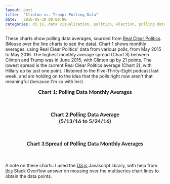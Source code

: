```yaml
---
layout: post
title:  "Clinton vs. Trump: Polling Data"
date:   2016-05-30 00:00:00
categories: d3.js, data visualization, politics, election, polling data, polls
---
```


These charts show polling data averages, sourced from <a href="http://www.realclearpolitics.com/epolls/2016/president/us/general_election_trump_vs_clinton-5491.html" target="#">Real Clear Politics</a>. (Mouse over the line charts to see the data). Chart 1 shows monthly averages, using Real Clear Politics' data from various polls, from May 2015 to May 2016. The highest monthly average spread (Chart 3) between Clinton and Trump was in June 2015, with Clinton up by 21 points. The lowest spread is the current Real Clear Politics average (Chart 2), with Hillary up by just one point. I listened to the Five-Thirty-Eight podcast last week, and am holding on to the idea that the polls right now aren't that meaningful (because I'm so with her). 

  <div class="title">Chart 1: Polling Data Monthly Averages</div>
  <div id="example"></div>
  <div class="title">Chart 2:Polling Data Average <br>(5/13/16 to 5/24/16)</div>
  <div id="example1"></div>
  <div class="title">Chart 3:Spread of Polling Data Monthly Averages</div>
  <div id="example2"></div>

  
<link href='https://fonts.googleapis.com/css?family=Lato' rel='stylesheet' type='text/css'>
<script src="https://d3js.org/d3.v3.min.js" charset="utf-8"></script>



<style>
    
 #example, #example1,  #example2 {
        font-family: 'Lato', sans-serif;
        -webkit-font-smoothing: antialiased;
        -moz-osx-font-smoothing: grayscale;
        width: 100%;
        text-align: center;
        
    }

.arc text {
  font: 15px sans-serif;
  text-anchor: middle;
}

.arc path {
  stroke: #fff;
}

.axis path,
    .axis line {
      fill: none;
      stroke: #000;
      shape-rendering: crispEdges;
    }
    
    .x.axis path {
      display: none;
    }
    
    .line {
      fill: none;
      stroke: steelblue;
      stroke-width: 3.5px;
    }


    #example, #example1, #example2 {
      margin-top: 50px;
      margin-bottom: 50px;
  font: 10px sans-serif;
}

.title {
  font-family: 'Lato', sans-serif;
        -webkit-font-smoothing: antialiased;
        -moz-osx-font-smoothing: grayscale;
        font-size: 17px;
        text-align: center;
        font-weight: 700;
    }

    .axis path,
.axis line {
  fill: none;
  stroke: #000;
  shape-rendering: crispEdges;
}

.x.axis path {
  display: none;
}

.line {
  fill: none;
  stroke: steelblue;
  stroke-width: 1.5px;
}

.overlay {
  fill: none;
  pointer-events: all;
}

.focus circle {
  fill: none;
  stroke: steelblue;
}
</style>



<script>

var width1 = 960,
    height1 = 500,
    radius = Math.min(width1, height1) / 2;

var color2 = d3.scale.ordinal()
    .range(["#81dafc", "#fc819d", "#d3d3d3"]);

var arc = d3.svg.arc()
    .outerRadius(radius - 10)
    .innerRadius(0);

var labelArc = d3.svg.arc()
    .outerRadius(radius - 100)
    .innerRadius(radius - 40);

var pie = d3.layout.pie()
    .sort(null)
    .value(function(d) { return d.population; });

var svg1 = d3.select("#example1").append("svg")
    .attr("width", width1)
    .attr("height", height1)
  .append("g")
    .attr("transform", "translate(" + width1 / 2 + "," + height1 / 2 + ")");

d3.csv("http://www.khasachi.com/d3Data/ctMayAvg.csv", type, function(error, data) {
  if (error) throw error;

  var g = svg1.selectAll(".arc")
      .data(pie(data))
    .enter().append("g")
      .attr("class", "arc");

  g.append("path")
      .attr("d", arc)
      .style("fill", function(d) { return color2(d.data.age); });

  g.append("text")
      .attr("transform", function(d) { return "translate(" + labelArc.centroid(d) + ")"; })
      .attr("dy", ".35em")
      .text(function(d) { return d.data.age + "," + d.data.population; });
      
});

function type(d) {
  d.population = +d.population;
  return d;
}

</script>
<script>

   var margin = {
        top: 20,
        right: 80,
        bottom: 30,
        left: 50
      },
      width = 600 - margin.left - margin.right,
      height = 500 - margin.top - margin.bottom;

    var parseDate = d3.time.format("%B %Y").parse;

    var x = d3.time.scale()
      .range([0, width])
      

    var y = d3.scale.linear()
      .range([height, 0]);

    var color = d3.scale.ordinal()
    .range(["#81dafc", "#fc819d"]);

    var xAxis = d3.svg.axis()
      .scale(x)
      .orient("bottom")
      .tickFormat(d3.time.format("%b %y"));

    var yAxis = d3.svg.axis()
      .scale(y)
      .orient("left");

    var line = d3.svg.line()
      .interpolate("basis")
      .x(function(d) {
        return x(d.date);
      })
      .y(function(d) {
        return y(d.temperature);
      });

    var svg = d3.select("#example").append("svg")
      .attr("width", width + margin.left + margin.right)
      .attr("height", height + margin.top + margin.bottom)
      .append("g")
      .attr("transform", "translate(" + margin.left + "," + margin.top + ")");

 d3.tsv("http://www.khasachi.com/d3Data/ctmonthavgs.tsv", function(error, data) {
  if (error) throw error;

    color.domain(d3.keys(data[0]).filter(function(key) {
      return key !== "date";
    }));

    data.forEach(function(d) {
      d.date = parseDate(d.date);
    });

    var cities = color.domain().map(function(name) {
      return {
        name: name,
        values: data.map(function(d) {
          return {
            date: d.date,
            temperature: +d[name]
          };
        })
      };
    });

    x.domain(d3.extent(data, function(d) {
      return d.date;
    }));

    y.domain([
      d3.min(cities, function(c) {
        return d3.min(c.values, function(v) {
          return v.temperature;
        });
      }),
      d3.max(cities, function(c) {
        return d3.max(c.values, function(v) {
          return v.temperature;
        });
      })
    ]);

    var legend = svg.selectAll('g')
      .data(cities)
      .enter()
      .append('g')
      .attr('class', 'legend');

    legend.append('rect')
      .attr('x', width - 20)
      .attr('y', function(d, i) {
        return i * 20;
      })
      .attr('width', 10)
      .attr('height', 10)
      .style('fill', function(d) {
        return color(d.name);
      });

    legend.append('text')
      .attr('x', width - 8)
      .attr('y', function(d, i) {
        return (i * 20) + 9;
      })
      .text(function(d) {
        return d.name;
      });

    svg.append("g")
      .attr("class", "x axis")
      .attr("transform", "translate(0," + height + ")")
      .call(xAxis);

    svg.append("g")
      .attr("class", "y axis")
      .call(yAxis)
      .append("text")
      .attr("transform", "rotate(-90)")
      .attr("y", 6)
      .attr("dy", ".71em")
      .style("text-anchor", "end")
      .text("Percentage (%)");

    var city = svg.selectAll(".city")
      .data(cities)
      .enter().append("g")
      .attr("class", "city");

    city.append("path")
      .attr("class", "line")
      .attr("d", function(d) {
        return line(d.values);
      })
      .style("stroke", function(d) {
        return color(d.name);
      });

    city.append("text")
      .datum(function(d) {
        return {
          name: d.name,
          value: d.values[d.values.length - 1]
        };
      })
      .attr("transform", function(d) {
        return "translate(" + x(d.value.date) + "," + y(d.value.temperature) + ")";
      })
      .attr("x", 3)
      .attr("dy", ".35em")
      .text(function(d) {
        return d.name ;
      });

    var mouseG = svg.append("g")
      .attr("class", "mouse-over-effects");

    mouseG.append("path") // this is the black vertical line to follow mouse
      .attr("class", "mouse-line")
      .style("stroke", "black")
      .style("stroke-width", "1px")
      .style("opacity", "0");
      
    var lines = document.getElementsByClassName('line');

    var mousePerLine = mouseG.selectAll('.mouse-per-line')
      .data(cities)
      .enter()
      .append("g")
      .attr("class", "mouse-per-line");

    mousePerLine.append("circle")
      .attr("r", 7)
      .style("stroke", function(d) {
        return color(d.name);
      })
      .style("fill", "none")
      .style("stroke-width", "1px")
      .style("opacity", "0");

    mousePerLine.append("text")
      .attr("transform", "translate(10,3)");

    mouseG.append('svg:rect') // append a rect to catch mouse movements on canvas
      .attr('width', width) // can't catch mouse events on a g element
      .attr('height', height)
      .attr('fill', 'none')
      .attr('pointer-events', 'all')
      .on('mouseout', function() { // on mouse out hide line, circles and text
        d3.select(".mouse-line")
          .style("opacity", "0");
        d3.selectAll(".mouse-per-line circle")
          .style("opacity", "0");
        d3.selectAll(".mouse-per-line text")
          .style("opacity", "0"); 
      }) 
      .on('mouseover', function() { // on mouse in show line, circles and text
        d3.select(".mouse-line")
          .style("opacity", "1");
        d3.selectAll(".mouse-per-line circle")
          .style("opacity", "1");
        d3.selectAll(".mouse-per-line text")
          .style("opacity", "1");
      })
      .on('mousemove', function() { // mouse moving over canvas
        var mouse = d3.mouse(this);
        d3.select(".mouse-line")
          .attr("d", function() {
            var d = "M" + mouse[0] + "," + height;
            d += " " + mouse[0] + "," + 0;
            return d;
          });

        d3.selectAll(".mouse-per-line")
          .attr("transform", function(d, i) {
            console.log(width/mouse[0])
            var xDate = x.invert(mouse[0]),
                bisect = d3.bisector(function(d) { return d.date; }).right;
                idx = bisect(d.values, xDate);
                
            
            var beginning = 0,
                end = lines[i].getTotalLength(),
                target = null;

            while (true){
              target = Math.floor((beginning + end) / 2);
              pos = lines[i].getPointAtLength(target);
              if ((target === end || target === beginning) && pos.x !== mouse[0]) {
                  break;
              }
              if (pos.x > mouse[0])      end = target;
              else if (pos.x < mouse[0]) beginning = target;
              else break; //position found
            }
            
            d3.select(this).select('text')
              .text(y.invert(pos.y).toFixed(2));

              
            return "translate(" + mouse[0] + "," + pos.y +")";
          });
      });
        });
  </script>

<script>

var marginSD = {top: 20, right: 50, bottom: 30, left: 50},
    widthSD = 960 - marginSD.left - marginSD.right,
    heightSD = 500 - marginSD.top - marginSD.bottom;

var parseDate = d3.time.format("%B %Y").parse,
    bisectDate = d3.bisector(function(d) { return d.date; }).left,
    formatValue = d3.format(",.1f"),
    formatCurrency = function(d) { return  formatValue(d); };

var xSD = d3.time.scale()
    .range([0, widthSD]);

var ySD = d3.scale.linear()
    .range([heightSD, 0]);

var xAxisSD = d3.svg.axis()
    .scale(xSD)
    .orient("bottom");

var yAxisSD = d3.svg.axis()
    .scale(ySD)
    .orient("left");

var lineSD = d3.svg.line()
    .x(function(d) { return xSD(d.date); })
    .y(function(d) { return ySD(d.Spread); });

var svgSD = d3.select("#example2").append("svg")
    .attr("width", widthSD + marginSD.left + marginSD.right)
    .attr("height", heightSD + marginSD.top + marginSD.bottom)
  .append("g")
    .attr("transform", "translate(" + marginSD.left + "," + marginSD.top + ")");

d3.tsv("http://www.khasachi.com/d3Data/ctspreadsdata.tsv", function(error, data) {
  if (error) throw error;

  data.forEach(function(d) {
    d.date = parseDate(d.date);
    d.Spread = +d.Spread;
  });

  data.sort(function(a, b) {
    return a.date - b.date;
  });

  xSD.domain([data[0].date, data[data.length - 1].date]);
  ySD.domain(d3.extent(data, function(d) { return d.Spread; }));

  svgSD.append("g")
      .attr("class", "x axis")
      .attr("transform", "translate(0," + heightSD + ")")
      .call(xAxisSD);

  svgSD.append("g")
      .attr("class", "y axis")
      .call(yAxisSD)
    .append("text")
      .attr("transform", "rotate(-90)")
      .attr("y", 6)
      .attr("dy", ".71em")
      .style("text-anchor", "end")
      .text("Price ($)");

  svgSD.append("path")
      .datum(data)
      .attr("class", "line")
      .attr("d", lineSD);

  var focus = svgSD.append("g")
      .attr("class", "focus")
      .style("display", "none");

  focus.append("circle")
      .attr("r", 4.5);

  focus.append("text")
      .attr("x", 9)
      .attr("dy", ".35em");

  svgSD.append("rect")
      .attr("class", "overlay")
      .attr("width", widthSD)
      .attr("height", heightSD)
      .on("mouseover", function() { focus.style("display", null); })
      .on("mouseout", function() { focus.style("display", "none"); })
      .on("mousemove", mousemove);

  function mousemove() {
    var x0 = xSD.invert(d3.mouse(this)[0]),
        i = bisectDate(data, x0, 1),
        d0 = data[i - 1],
        d1 = data[i],
        d = x0 - d0.date > d1.date - x0 ? d1 : d0;
    focus.attr("transform", "translate(" + xSD(d.date) + "," + ySD(d.Spread) + ")");
    focus.select("text").text(formatCurrency(d.Spread));
  }
});

</script>

A note on these charts: I used the <a href="https://d3js.org/" target="#">D3.js</a> Javascript library, with help from <a href="http://stackoverflow.com/questions/34886070/d3-js-multiseries-line-chart-with-mouseover-tooltip" target="#">this</a> Stack Overflow answer on mousing over the multiseries chart lines to obtain the data points. 

<!--<div style="width: 40%;">
    <div class="legend">
        Words used in a higher percentage of 2016 Y-Combinator applications are larger and purple. The colors progress from green (lower percentages) to gray (mid-percentages) to purple (higher percentages).
    </div>

</div> -->
